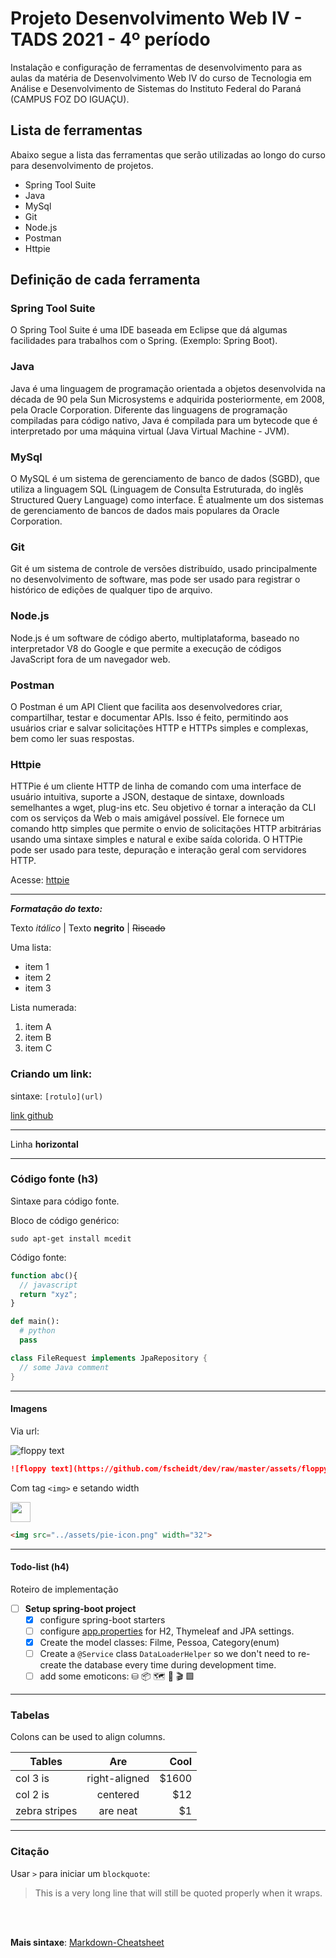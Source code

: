 # Projeto Desenvolvimento Web IV - TADS 2021 - 4º período

Instalação e configuração de ferramentas de desenvolvimento para as aulas da matéria de Desenvolvimento Web IV do curso de Tecnologia em Análise e Desenvolvimento de Sistemas do Instituto Federal do Paraná (CAMPUS FOZ DO IGUAÇU).

## Lista de ferramentas
Abaixo segue a lista das ferramentas que serão utilizadas ao longo do curso para desenvolvimento de projetos.

- Spring Tool Suite
- Java
- MySql
- Git
- Node.js
- Postman
- Httpie

## Definição de cada ferramenta

### Spring Tool Suite

O Spring Tool Suite é uma IDE baseada em Eclipse que dá algumas facilidades para trabalhos com o Spring. (Exemplo: Spring Boot).

### Java

Java é uma linguagem de programação orientada a objetos desenvolvida na década de 90 pela Sun Microsystems e adquirida posteriormente, em 2008, pela Oracle Corporation. Diferente das linguagens de programação compiladas para código nativo, Java é compilada para um bytecode que é interpretado por uma máquina virtual (Java Virtual Machine - JVM).

### MySql

O MySQL é um sistema de gerenciamento de banco de dados (SGBD), que utiliza a linguagem SQL (Linguagem de Consulta Estruturada, do inglês Structured Query Language) como interface. É atualmente um dos sistemas de gerenciamento de bancos de dados mais populares da Oracle Corporation.

### Git

Git é um sistema de controle de versões distribuído, usado principalmente no desenvolvimento de software, mas pode ser usado para registrar o histórico de edições de qualquer tipo de arquivo.

### Node.js

Node.js é um software de código aberto, multiplataforma, baseado no interpretador V8 do Google e que permite a execução de códigos JavaScript fora de um navegador web.

### Postman

O Postman é um API Client que facilita aos desenvolvedores criar, compartilhar, testar e documentar APIs. Isso é feito, permitindo aos usuários criar e salvar solicitações HTTP e HTTPs simples e complexas, bem como ler suas respostas.

### Httpie

HTTPie é um cliente HTTP de linha de comando com uma interface de usuário intuitiva, suporte a JSON, destaque de sintaxe, downloads semelhantes a wget, plug-ins etc. Seu objetivo é tornar a interação da CLI com os serviços da Web o mais amigável possível. Ele fornece um comando http simples que permite o envio de solicitações HTTP arbitrárias usando uma sintaxe simples e natural e exibe saída colorida. O HTTPie pode ser usado para teste, depuração e interação geral com servidores HTTP.

Acesse: [httpie](https://httpie.io/)

---

_**Formatação do texto:**_

Texto *itálico* | Texto **negrito** | ~~Riscado~~

Uma lista:
- item 1
- item 2
- item 3

Lista numerada:
1. item A
1. item B
1. item C


### Criando um link:

sintaxe: `[rotulo](url)`

[link github](https://github.com)

---

Linha __horizontal__

---


### Código fonte (h3)
Sintaxe para código fonte.

Bloco de código genérico:
```
sudo apt-get install mcedit
```

Código fonte:
```js
function abc(){
  // javascript
  return "xyz";
}
```

```py
def main():
  # python
  pass
```

```java
class FileRequest implements JpaRepository {
  // some Java comment
}
```

---

#### Imagens

Via url:

![floppy text](https://github.com/fscheidt/dev/raw/master/assets/floppy.png)

```md
![floppy text](https://github.com/fscheidt/dev/raw/master/assets/floppy.png)
```

Com tag `<img>` e setando width

<img src="../assets/pie-icon.png" width="32">

```html
<img src="../assets/pie-icon.png" width="32">
```

---

#### Todo-list (h4)
Roteiro de implementação
- [ ] **Setup spring-boot project**
    - [X] configure spring-boot starters
    - [ ] configure [app.properties](https://github.com/fscheidt/dev/raw/master/assets/properties.txt) for H2, Thymeleaf and JPA settings.
    - [X] Create the model classes: Filme, Pessoa, Category(enum)
    - [ ] Create a `@Service` class `DataLoaderHelper` so we don't need to re-create the database every time during development time.
    - [ ] add some emoticons: ⛁ 📦 🗺️ 🧑 🎬 🟩

***

### Tabelas

Colons can be used to align columns.

| Tables        | Are           | Cool  |
| ------------- |:-------------:| -----:|
| col 3 is      | right-aligned | $1600 |
| col 2 is      | centered      |   $12 |
| zebra stripes | are neat      |    $1 |

***

### Citação

Usar `>` para iniciar um `blockquote`:

> This is a very long line that will still be quoted properly when it wraps.

<br><br>

<div id='final'>
<b>Mais sintaxe</b>: <a href="https://github.com/adam-p/markdown-here/wiki/Markdown-Cheatsheet">Markdown-Cheatsheet</a>
</div>
